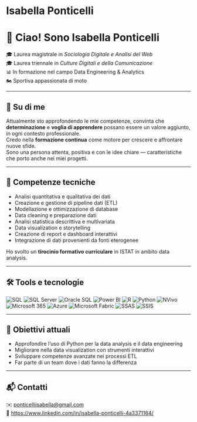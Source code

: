 # Isabella Ponticelli
# 👋 Ciao! Sono Isabella Ponticelli

🎓 Laurea magistrale in *Sociologia Digitale e Analisi del Web* <br>
🎓 Laurea triennale in *Culture Digitali e della Comunicazione* <br>
📊 In formazione nel campo Data Engineering & Analytics  <br>
🏍 Sportiva appassionata di moto<br>

---

## 📌 Su di me

Attualmente sto approfondendo le mie competenze, convinta che **determinazione** e **voglia di apprendere** possano essere un valore aggiunto, in ogni contesto professionale.<br>
Credo nella **formazione continua** come motore per crescere e affrontare nuove sfide. <br>
Sono una persona attenta, positiva e con le idee chiare — caratteristiche che porto anche nei miei progetti.

---

## 🧠 Competenze tecniche 

- Analisi quantitativa e qualitativa dei dati
- Creazione e gestione di pipeline dati (ETL)
- Modellazione e ottimizzazione di database
- Data cleaning e preparazione dati
- Analisi statistica descrittiva e multivariata
- Data visualization e storytelling
- Creazione di report e dashboard interattivi
- Integrazione di dati provenienti da fonti eterogenee

Ho svolto un **tirocinio formativo curriculare** in ISTAT in ambito data analysis.

---

## 🛠️ Tools e tecnologie

![SQL](https://img.shields.io/badge/-SQL-4479A1?logo=postgresql&logoColor=white)
![SQL Server](https://img.shields.io/badge/-SQL_Server-CC2927?logo=microsoft&logoColor=white)
![Oracle SQL](https://img.shields.io/badge/-Oracle_SQL-F80000?logo=oracle&logoColor=white)
![Power BI](https://img.shields.io/badge/-Power%20BI-F2C811?logo=powerbi&logoColor=black)
![R](https://img.shields.io/badge/-R-276DC3?logo=r&logoColor=white)
![Python](https://img.shields.io/badge/-Python-3776AB?logo=python&logoColor=white)
![NVivo](https://img.shields.io/badge/-NVivo-00B5D1?logo=qualtrics&logoColor=white)
![Microsoft 365](https://img.shields.io/badge/-Microsoft%20365-D83B01?logo=microsoft&logoColor=white)
![Azure](https://img.shields.io/badge/-Azure-0078D4?logo=microsoftazure&logoColor=white)
![Microsoft Fabric](https://img.shields.io/badge/-Microsoft_Fabric-4258C9?logo=microsoft&logoColor=white)
![SSAS](https://img.shields.io/badge/-SSAS-CC2927?logo=microsoftsqlserver&logoColor=white)
![SSIS](https://img.shields.io/badge/-SSIS-CC2927?logo=microsoftsqlserver&logoColor=white)

---

## 🚀 Obiettivi attuali

- Approfondire l’uso di Python per la data analysis e il data engineering
- Migliorare nella data visualization con strumenti interattivi
- Sviluppare competenze avanzate nei processi ETL
- Far parte di un team dove i dati fanno la differenza

---

## 📬 Contatti

✉️ ponticelliisabella@gmail.com <br>
🔗 https://www.linkedin.com/in/isabella-ponticelli-4a3371164/

